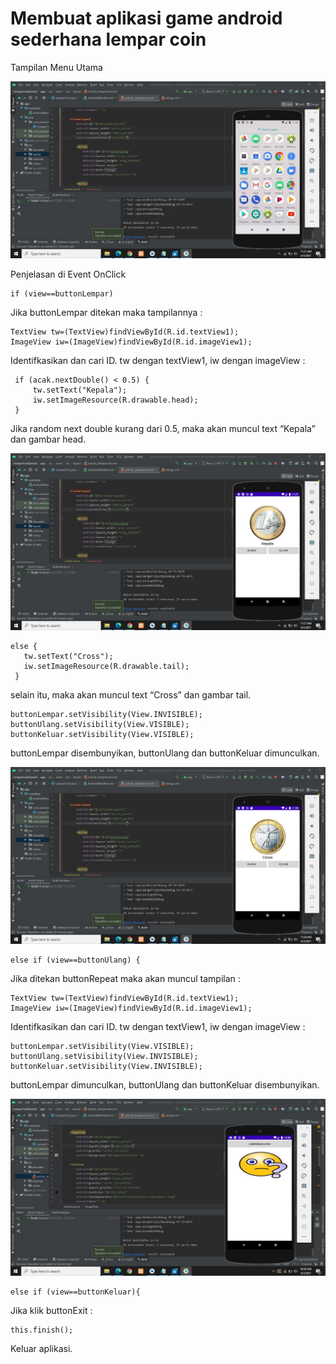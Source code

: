 # Membuat aplikasi game android sederhana lempar coin

Tampilan Menu Utama

![img](https://github.com/zaenalmusthofa86/LemparCoin/blob/main/img/1.JPG)

Penjelasan di Event OnClick

```
if (view==buttonLempar)
```
Jika buttonLempar ditekan maka tampilannya :

```
TextView tw=(TextView)findViewById(R.id.textView1);
ImageView iw=(ImageView)findViewById(R.id.imageView1);
```

Identifkasikan dan cari ID. tw dengan textView1, iw dengan imageView :

```
 if (acak.nextDouble() < 0.5) {
     tw.setText("Kepala");
     iw.setImageResource(R.drawable.head);
 }
```

Jika random next double kurang dari 0.5, maka akan muncul text “Kepala” dan gambar head.

![img](https://github.com/zaenalmusthofa86/LemparCoin/blob/main/img/2.JPG)

```
else {
   tw.setText("Cross");
   iw.setImageResource(R.drawable.tail);
 }
```

selain itu, maka akan muncul text “Cross” dan gambar tail.

```
buttonLempar.setVisibility(View.INVISIBLE);
buttonUlang.setVisibility(View.VISIBLE);
buttonKeluar.setVisibility(View.VISIBLE);
```

buttonLempar disembunyikan, buttonUlang dan buttonKeluar dimunculkan.

![img](https://github.com/zaenalmusthofa86/LemparCoin/blob/main/img/3.JPG)

```
else if (view==buttonUlang) {
```

Jika ditekan buttonRepeat maka akan muncul tampilan :

```
TextView tw=(TextView)findViewById(R.id.textView1);
ImageView iw=(ImageView)findViewById(R.id.imageView1);
```

Identifkasikan dan cari ID. tw dengan textView1, iw dengan imageView :

```
buttonLempar.setVisibility(View.VISIBLE);
buttonUlang.setVisibility(View.INVISIBLE);
buttonKeluar.setVisibility(View.INVISIBLE);
```

buttonLempar dimunculkan, buttonUlang dan buttonKeluar disembunyikan.

![img](https://github.com/zaenalmusthofa86/LemparCoin/blob/main/img/4.JPG)

```
else if (view==buttonKeluar){
```

Jika klik buttonExit :

```
this.finish();
```

Keluar aplikasi.





